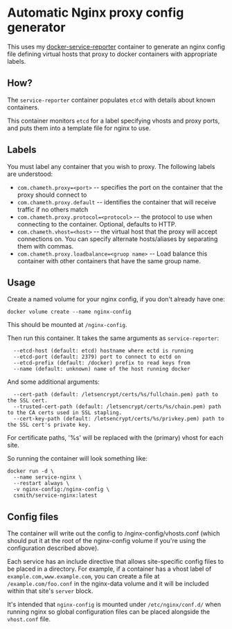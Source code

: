 # Automatic Nginx proxy config generator 

This uses my [docker-service-reporter](https://github.com/csmith/docker-service-reporter/)
container to generate an nginx config file defining virtual hosts that proxy
to docker containers with appropriate labels.

## How? 

The `service-reporter` container populates `etcd` with details about
known containers.

This container monitors `etcd` for a label specifying vhosts and proxy ports,
and puts them into a template file for nginx to use. 

## Labels

You must label any container that you wish to proxy. The following labels
are understood:

* `com.chameth.proxy=<port>` -- specifies the port on the container that the
  proxy should connect to
* `com.chameth.proxy.default` -- identifies the container that will receive
  traffic if no others match
* `com.chameth.proxy.protocol=<protocol>` -- the protocol to use when
  connecting to the container. Optional, defaults to HTTP.
* `com.chameth.vhost=<host>` -- the virtual host that the proxy will accept
  connections on. You can specify alternate hosts/aliases by separating them
  with commas.
* `com.chameth.proxy.loadbalance=<gruop name>` -- Load balance this container
  with other containers that have the same group name.

## Usage

Create a named volume for your nginx config, if you don't already have one:

```
docker volume create --name nginx-config
```

This should be mounted at `/nginx-config`.

Then run this container. It takes the same arguments as `service-reporter`:

```
  --etcd-host (default: etcd) hostname where ectd is running
  --etcd-port (default: 2379) port to connect to ectd on
  --etcd-prefix (default: /docker) prefix to read keys from
  --name (default: unknown) name of the host running docker
```

And some additional arguments:

```
  --cert-path (default: /letsencrypt/certs/%s/fullchain.pem) path to the SSL cert.
  --trusted-cert-path (default: /letsencrypt/certs/%s/chain.pem) path to the CA certs used in SSL stapling.
  --cert-key-path (default: /letsencrypt/certs/%s/privkey.pem) path to the SSL cert's private key.
```

For certificate paths, '%s' will be replaced with the (primary) vhost for each
site.

So running the container will look something like:

```
docker run -d \
  --name service-nginx \
  --restart always \
  -v nginx-config:/nginx-config \
  csmith/service-nginx:latest
```

## Config files

The container will write out the config to /nginx-config/vhosts.conf (which
should put it at the root of the nginx-config volume if you're using the
configuration described above).

Each service has an include directive that allows site-specific config files to
be placed in a directory. For example, if a container has a vhost label of
`example.com,www.example.com`, you can create a file at `/example.com/foo.conf`
in the nginx-data volume and it will be included within that site's `server`
block.

It's intended that `nginx-config` is mounted under `/etc/nginx/conf.d/` when
running nginx so global configuration files can be placed alongside the
`vhost.conf` file.

